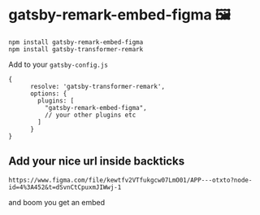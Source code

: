 # gatsby-remark-embed-figma 🖼️

```
npm install gatsby-remark-embed-figma
npm install gatsby-transformer-remark
```

Add to your `gatsby-config.js`

```
{
      resolve: 'gatsby-transformer-remark',
      options: {
        plugins: [
          "gatsby-remark-embed-figma",
          // your other plugins etc
        ]
      }
}
```

Add your nice url inside backticks
---

`https://www.figma.com/file/kewtfv2VTfukgcw07LmO01/APP---otxto?node-id=4%3A452&t=dSvnCtCpuxmJIWwj-1`

and boom you get an embed
